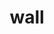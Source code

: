 ---
title: wall
category: paintings
series: space collage
year: 2019
image: wall4.png
size: 
materials: 
---